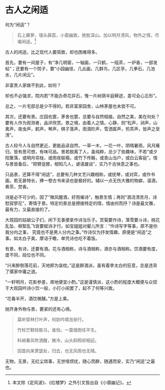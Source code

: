 # 古人之闲适

何为“闲适”？

> 石上藤萝，墙头薛荔，小窗幽致，绝胜深山。加以明月清风，物外之情，尽堪闲适。[^1]

古人的闲适，比之现代人要简致，却也困难得多。

首先，要有一间屋子，有“净几明窗，一轴画，一只鹤，一瓯茶，一炉香，一部发帖”；还要有一个院子，要“小园幽径，几丛画，几群鸟，几区亭，几拳石，几池水，几片闲云”。

非富贵人家做不到此，如何？

却也不必强求，院内若“不能办奇花异石，惟一片树荫半庭藓迹，差可会心忘形”。

总之，一片宅邸总是少不得的。若非富家园舍，山林茅屋也未尝不可。

其次，还要有景。庄园也罢，茅舍也罢，总要与自然相接。自然之美，美在何处？要有人作为观测者，品评欣赏。景之境，由着人之情。心静，则“松声，涧声，山禽声，夜虫声，鹤声，琴声，棋子落声，雨滴阶声，雪洒窗声，煎茶声，皆声之至清”。

古人较今人与自然更近，更能品读自然。一草一木，一花一叶，阴晴暑雨，风月雁归，皆有思可想，有味可品。景若脱离了人，虽纯粹，总少了些趣味，不若“或夕阳篱落，或明月帘栊，或雨夜联榻，或竹下传觞，或青山当户，或白云客庭”。情与景皆备后，“把臂促膝，相知几人，谑语雄谈”，实乃千古快意之事也。

只品景，还算不得“闲适”，总要有几种文艺兴趣相称，或抚琴，或对弈，或作书画，若无甚特长，捧一卷古书来读也是极好的。辅以一点无伤大雅的物癖，温酒，煮茶，焚香。

诗是必不可少的，因了“微风醒酒，好雨催诗”，触景生情；再则“酒浇清苦月，诗慰寂寥花”，寄情于景。特定的景总是撩拨特定的情，情由何而抒？诗是最文雅，最有力，又最直接的了。

大观园的姑娘公子们，闲下无事便拿作诗当乐子。赏菊要作诗，落雪要斗诗，桃花乱坠、柳絮乱飞皆要赋诗才行。如宝姐姐对颦儿所言：“作诗写字等事，原不是你我分内之事， 究竟也不是男人分内之事。”作诗仅为抒发情趣，原便是“闲适”之事。如太白子美，摩诘子瞻，单凭诗也吃不着饭。

有景，有诗，还要有酒。花与酒相称，诗与酒相称，酒亦与酒相称。饮酒要有度，度不同，段位也不同。

“兴来醉倒落花前，天地即为衾枕。”这是醉酒派，虽有着李太白的狂意，总是违背了儒家中庸之道。

“一轩明月，花影参差，席地便宜小酌。”这是谨慎派，这小酌的程度大概便与众钗于大观园吟诗小饮一般，小打小闹罢了，起不了何等兴致。

“花看半开，酒饮微醺。”方是上乘。

抛开身外物与景，要紧的还有心境。

> 莫听穿林打叶声，何妨吟啸且徐行。
>
> 竹杖芒鞋轻胜马，谁怕，一蓑烟雨任平生。
>
> 料峭春风吹酒醒，微冷，山头斜照却相迎。
>
> 回首向来萧瑟处，归去，也无风雨也无晴。

无物，无景，无红尘琐事，无世喧烦扰，随心而醉，随遇而安，实乃“闲适”之最也。

[^1]: 本文除《定风波》、《红楼梦》之外引文皆出自《小窗幽记》。
